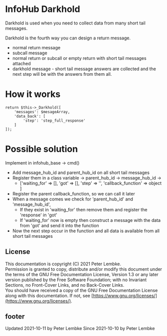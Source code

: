 # InfoHub Darkhold

Darkhold is used when you need to collect data from many short tail messages.

Darkhold is the fourth way you can design a return message.

* normal return message
* subcall message
* normal return or subcall or empty return with short tail messages attached
* darkhold message - short tail message answers are collected and the next step will be with the answers from them all. 

# How it works

```
return $this->_Darkhold([
    'messages': $mesageArray,
    'data_back': [
        'step': 'step_full_response'
    ]
]);
```

# Possible solution

Implement in infohub_base -> cmd()

* Add message_hub_id and parent_hub_id on all short tail messages
* Register them in a class variable -> parent_hub_id -> message_hub_id -> 
  * ['waiting_for' => [], 'got' => [], 'step' => '', 'callback_function' => object ]
* Register the parent callback_function, so we can call it later
* When a message comes we check for 'parent_hub_id' and 'message_hub_id',
  * If they exist in 'waiting_for' then remove them and register the 'response' in 'got'
  * If 'waiting_for' now is empty then construct a message with the data from 'got' and send it into the function
* Now the next step occur in the function and all data is available from all short tail messages

## License

This documentation is copyright (C) 2021 Peter Lembke.  
Permission is granted to copy, distribute and/or modify this document under the terms of the GNU Free Documentation
License, Version 1.3 or any later version published by the Free Software Foundation; with no Invariant Sections, no
Front-Cover Links, and no Back-Cover Links.  
You should have received a copy of the GNU Free Documentation License along with this documentation. If not,
see [https://www.gnu.org/licenses/](https://www.gnu.org/licenses/).

## footer

Updated 2021-10-11 by Peter Lembke 
Since 2021-10-10 by Peter Lembke  
